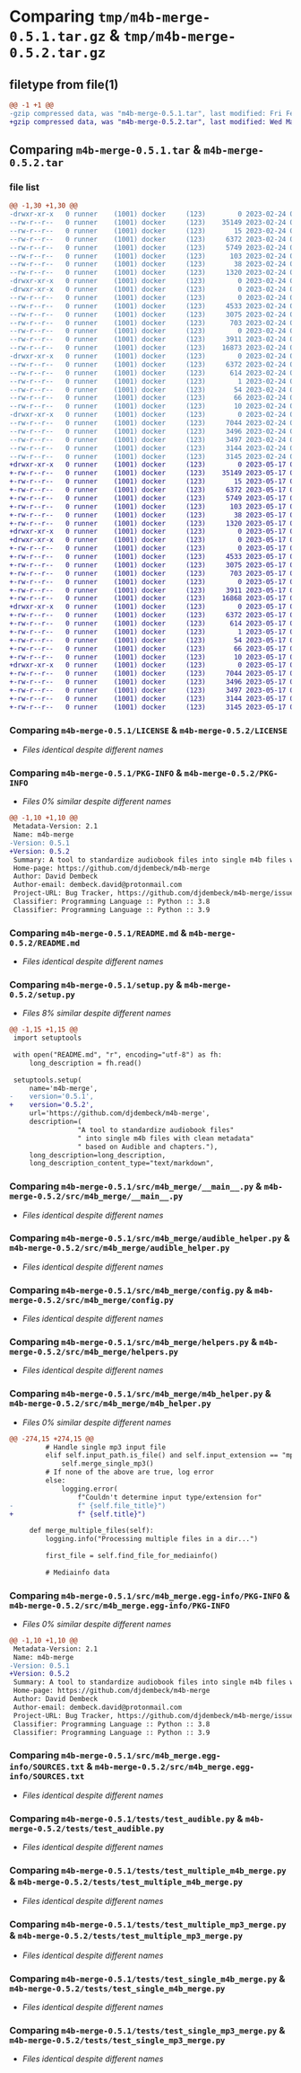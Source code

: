 # Comparing `tmp/m4b-merge-0.5.1.tar.gz` & `tmp/m4b-merge-0.5.2.tar.gz`

## filetype from file(1)

```diff
@@ -1 +1 @@
-gzip compressed data, was "m4b-merge-0.5.1.tar", last modified: Fri Feb 24 01:27:35 2023, max compression
+gzip compressed data, was "m4b-merge-0.5.2.tar", last modified: Wed May 17 06:16:39 2023, max compression
```

## Comparing `m4b-merge-0.5.1.tar` & `m4b-merge-0.5.2.tar`

### file list

```diff
@@ -1,30 +1,30 @@
-drwxr-xr-x   0 runner    (1001) docker     (123)        0 2023-02-24 01:27:35.600168 m4b-merge-0.5.1/
--rw-r--r--   0 runner    (1001) docker     (123)    35149 2023-02-24 01:27:25.000000 m4b-merge-0.5.1/LICENSE
--rw-r--r--   0 runner    (1001) docker     (123)       15 2023-02-24 01:27:25.000000 m4b-merge-0.5.1/MANIFEST.in
--rw-r--r--   0 runner    (1001) docker     (123)     6372 2023-02-24 01:27:35.600168 m4b-merge-0.5.1/PKG-INFO
--rw-r--r--   0 runner    (1001) docker     (123)     5749 2023-02-24 01:27:25.000000 m4b-merge-0.5.1/README.md
--rw-r--r--   0 runner    (1001) docker     (123)      103 2023-02-24 01:27:25.000000 m4b-merge-0.5.1/pyproject.toml
--rw-r--r--   0 runner    (1001) docker     (123)       38 2023-02-24 01:27:35.600168 m4b-merge-0.5.1/setup.cfg
--rw-r--r--   0 runner    (1001) docker     (123)     1320 2023-02-24 01:27:25.000000 m4b-merge-0.5.1/setup.py
-drwxr-xr-x   0 runner    (1001) docker     (123)        0 2023-02-24 01:27:35.592168 m4b-merge-0.5.1/src/
-drwxr-xr-x   0 runner    (1001) docker     (123)        0 2023-02-24 01:27:35.596168 m4b-merge-0.5.1/src/m4b_merge/
--rw-r--r--   0 runner    (1001) docker     (123)        0 2023-02-24 01:27:25.000000 m4b-merge-0.5.1/src/m4b_merge/__init__.py
--rw-r--r--   0 runner    (1001) docker     (123)     4533 2023-02-24 01:27:25.000000 m4b-merge-0.5.1/src/m4b_merge/__main__.py
--rw-r--r--   0 runner    (1001) docker     (123)     3075 2023-02-24 01:27:25.000000 m4b-merge-0.5.1/src/m4b_merge/audible_helper.py
--rw-r--r--   0 runner    (1001) docker     (123)      703 2023-02-24 01:27:25.000000 m4b-merge-0.5.1/src/m4b_merge/config.py
--rw-r--r--   0 runner    (1001) docker     (123)        0 2023-02-24 01:27:25.000000 m4b-merge-0.5.1/src/m4b_merge/conftest.py
--rw-r--r--   0 runner    (1001) docker     (123)     3911 2023-02-24 01:27:25.000000 m4b-merge-0.5.1/src/m4b_merge/helpers.py
--rw-r--r--   0 runner    (1001) docker     (123)    16873 2023-02-24 01:27:25.000000 m4b-merge-0.5.1/src/m4b_merge/m4b_helper.py
-drwxr-xr-x   0 runner    (1001) docker     (123)        0 2023-02-24 01:27:35.596168 m4b-merge-0.5.1/src/m4b_merge.egg-info/
--rw-r--r--   0 runner    (1001) docker     (123)     6372 2023-02-24 01:27:35.000000 m4b-merge-0.5.1/src/m4b_merge.egg-info/PKG-INFO
--rw-r--r--   0 runner    (1001) docker     (123)      614 2023-02-24 01:27:35.000000 m4b-merge-0.5.1/src/m4b_merge.egg-info/SOURCES.txt
--rw-r--r--   0 runner    (1001) docker     (123)        1 2023-02-24 01:27:35.000000 m4b-merge-0.5.1/src/m4b_merge.egg-info/dependency_links.txt
--rw-r--r--   0 runner    (1001) docker     (123)       54 2023-02-24 01:27:35.000000 m4b-merge-0.5.1/src/m4b_merge.egg-info/entry_points.txt
--rw-r--r--   0 runner    (1001) docker     (123)       66 2023-02-24 01:27:35.000000 m4b-merge-0.5.1/src/m4b_merge.egg-info/requires.txt
--rw-r--r--   0 runner    (1001) docker     (123)       10 2023-02-24 01:27:35.000000 m4b-merge-0.5.1/src/m4b_merge.egg-info/top_level.txt
-drwxr-xr-x   0 runner    (1001) docker     (123)        0 2023-02-24 01:27:35.600168 m4b-merge-0.5.1/tests/
--rw-r--r--   0 runner    (1001) docker     (123)     7044 2023-02-24 01:27:25.000000 m4b-merge-0.5.1/tests/test_audible.py
--rw-r--r--   0 runner    (1001) docker     (123)     3496 2023-02-24 01:27:25.000000 m4b-merge-0.5.1/tests/test_multiple_m4b_merge.py
--rw-r--r--   0 runner    (1001) docker     (123)     3497 2023-02-24 01:27:25.000000 m4b-merge-0.5.1/tests/test_multiple_mp3_merge.py
--rw-r--r--   0 runner    (1001) docker     (123)     3144 2023-02-24 01:27:25.000000 m4b-merge-0.5.1/tests/test_single_m4b_merge.py
--rw-r--r--   0 runner    (1001) docker     (123)     3145 2023-02-24 01:27:25.000000 m4b-merge-0.5.1/tests/test_single_mp3_merge.py
+drwxr-xr-x   0 runner    (1001) docker     (123)        0 2023-05-17 06:16:39.197312 m4b-merge-0.5.2/
+-rw-r--r--   0 runner    (1001) docker     (123)    35149 2023-05-17 06:16:28.000000 m4b-merge-0.5.2/LICENSE
+-rw-r--r--   0 runner    (1001) docker     (123)       15 2023-05-17 06:16:28.000000 m4b-merge-0.5.2/MANIFEST.in
+-rw-r--r--   0 runner    (1001) docker     (123)     6372 2023-05-17 06:16:39.197312 m4b-merge-0.5.2/PKG-INFO
+-rw-r--r--   0 runner    (1001) docker     (123)     5749 2023-05-17 06:16:28.000000 m4b-merge-0.5.2/README.md
+-rw-r--r--   0 runner    (1001) docker     (123)      103 2023-05-17 06:16:28.000000 m4b-merge-0.5.2/pyproject.toml
+-rw-r--r--   0 runner    (1001) docker     (123)       38 2023-05-17 06:16:39.197312 m4b-merge-0.5.2/setup.cfg
+-rw-r--r--   0 runner    (1001) docker     (123)     1320 2023-05-17 06:16:28.000000 m4b-merge-0.5.2/setup.py
+drwxr-xr-x   0 runner    (1001) docker     (123)        0 2023-05-17 06:16:39.193312 m4b-merge-0.5.2/src/
+drwxr-xr-x   0 runner    (1001) docker     (123)        0 2023-05-17 06:16:39.193312 m4b-merge-0.5.2/src/m4b_merge/
+-rw-r--r--   0 runner    (1001) docker     (123)        0 2023-05-17 06:16:28.000000 m4b-merge-0.5.2/src/m4b_merge/__init__.py
+-rw-r--r--   0 runner    (1001) docker     (123)     4533 2023-05-17 06:16:28.000000 m4b-merge-0.5.2/src/m4b_merge/__main__.py
+-rw-r--r--   0 runner    (1001) docker     (123)     3075 2023-05-17 06:16:28.000000 m4b-merge-0.5.2/src/m4b_merge/audible_helper.py
+-rw-r--r--   0 runner    (1001) docker     (123)      703 2023-05-17 06:16:28.000000 m4b-merge-0.5.2/src/m4b_merge/config.py
+-rw-r--r--   0 runner    (1001) docker     (123)        0 2023-05-17 06:16:28.000000 m4b-merge-0.5.2/src/m4b_merge/conftest.py
+-rw-r--r--   0 runner    (1001) docker     (123)     3911 2023-05-17 06:16:28.000000 m4b-merge-0.5.2/src/m4b_merge/helpers.py
+-rw-r--r--   0 runner    (1001) docker     (123)    16868 2023-05-17 06:16:28.000000 m4b-merge-0.5.2/src/m4b_merge/m4b_helper.py
+drwxr-xr-x   0 runner    (1001) docker     (123)        0 2023-05-17 06:16:39.197312 m4b-merge-0.5.2/src/m4b_merge.egg-info/
+-rw-r--r--   0 runner    (1001) docker     (123)     6372 2023-05-17 06:16:39.000000 m4b-merge-0.5.2/src/m4b_merge.egg-info/PKG-INFO
+-rw-r--r--   0 runner    (1001) docker     (123)      614 2023-05-17 06:16:39.000000 m4b-merge-0.5.2/src/m4b_merge.egg-info/SOURCES.txt
+-rw-r--r--   0 runner    (1001) docker     (123)        1 2023-05-17 06:16:39.000000 m4b-merge-0.5.2/src/m4b_merge.egg-info/dependency_links.txt
+-rw-r--r--   0 runner    (1001) docker     (123)       54 2023-05-17 06:16:39.000000 m4b-merge-0.5.2/src/m4b_merge.egg-info/entry_points.txt
+-rw-r--r--   0 runner    (1001) docker     (123)       66 2023-05-17 06:16:39.000000 m4b-merge-0.5.2/src/m4b_merge.egg-info/requires.txt
+-rw-r--r--   0 runner    (1001) docker     (123)       10 2023-05-17 06:16:39.000000 m4b-merge-0.5.2/src/m4b_merge.egg-info/top_level.txt
+drwxr-xr-x   0 runner    (1001) docker     (123)        0 2023-05-17 06:16:39.197312 m4b-merge-0.5.2/tests/
+-rw-r--r--   0 runner    (1001) docker     (123)     7044 2023-05-17 06:16:28.000000 m4b-merge-0.5.2/tests/test_audible.py
+-rw-r--r--   0 runner    (1001) docker     (123)     3496 2023-05-17 06:16:28.000000 m4b-merge-0.5.2/tests/test_multiple_m4b_merge.py
+-rw-r--r--   0 runner    (1001) docker     (123)     3497 2023-05-17 06:16:28.000000 m4b-merge-0.5.2/tests/test_multiple_mp3_merge.py
+-rw-r--r--   0 runner    (1001) docker     (123)     3144 2023-05-17 06:16:28.000000 m4b-merge-0.5.2/tests/test_single_m4b_merge.py
+-rw-r--r--   0 runner    (1001) docker     (123)     3145 2023-05-17 06:16:28.000000 m4b-merge-0.5.2/tests/test_single_mp3_merge.py
```

### Comparing `m4b-merge-0.5.1/LICENSE` & `m4b-merge-0.5.2/LICENSE`

 * *Files identical despite different names*

### Comparing `m4b-merge-0.5.1/PKG-INFO` & `m4b-merge-0.5.2/PKG-INFO`

 * *Files 0% similar despite different names*

```diff
@@ -1,10 +1,10 @@
 Metadata-Version: 2.1
 Name: m4b-merge
-Version: 0.5.1
+Version: 0.5.2
 Summary: A tool to standardize audiobook files into single m4b files with clean metadata based on Audible and chapters.
 Home-page: https://github.com/djdembeck/m4b-merge
 Author: David Dembeck
 Author-email: dembeck.david@protonmail.com
 Project-URL: Bug Tracker, https://github.com/djdembeck/m4b-merge/issues
 Classifier: Programming Language :: Python :: 3.8
 Classifier: Programming Language :: Python :: 3.9
```

### Comparing `m4b-merge-0.5.1/README.md` & `m4b-merge-0.5.2/README.md`

 * *Files identical despite different names*

### Comparing `m4b-merge-0.5.1/setup.py` & `m4b-merge-0.5.2/setup.py`

 * *Files 8% similar despite different names*

```diff
@@ -1,15 +1,15 @@
 import setuptools
 
 with open("README.md", "r", encoding="utf-8") as fh:
     long_description = fh.read()
 
 setuptools.setup(
     name='m4b-merge',
-    version='0.5.1',
+    version='0.5.2',
     url='https://github.com/djdembeck/m4b-merge',
     description=(
                 "A tool to standardize audiobook files"
                 " into single m4b files with clean metadata"
                 " based on Audible and chapters."),
     long_description=long_description,
     long_description_content_type="text/markdown",
```

### Comparing `m4b-merge-0.5.1/src/m4b_merge/__main__.py` & `m4b-merge-0.5.2/src/m4b_merge/__main__.py`

 * *Files identical despite different names*

### Comparing `m4b-merge-0.5.1/src/m4b_merge/audible_helper.py` & `m4b-merge-0.5.2/src/m4b_merge/audible_helper.py`

 * *Files identical despite different names*

### Comparing `m4b-merge-0.5.1/src/m4b_merge/config.py` & `m4b-merge-0.5.2/src/m4b_merge/config.py`

 * *Files identical despite different names*

### Comparing `m4b-merge-0.5.1/src/m4b_merge/helpers.py` & `m4b-merge-0.5.2/src/m4b_merge/helpers.py`

 * *Files identical despite different names*

### Comparing `m4b-merge-0.5.1/src/m4b_merge/m4b_helper.py` & `m4b-merge-0.5.2/src/m4b_merge/m4b_helper.py`

 * *Files 0% similar despite different names*

```diff
@@ -274,15 +274,15 @@
         # Handle single mp3 input file
         elif self.input_path.is_file() and self.input_extension == "mp3":
             self.merge_single_mp3()
         # If none of the above are true, log error
         else:
             logging.error(
                 f"Couldn't determine input type/extension for"
-                f" {self.file_title}")
+                f" {self.title}")
 
     def merge_multiple_files(self):
         logging.info("Processing multiple files in a dir...")
 
         first_file = self.find_file_for_mediainfo()
 
         # Mediainfo data
```

### Comparing `m4b-merge-0.5.1/src/m4b_merge.egg-info/PKG-INFO` & `m4b-merge-0.5.2/src/m4b_merge.egg-info/PKG-INFO`

 * *Files 0% similar despite different names*

```diff
@@ -1,10 +1,10 @@
 Metadata-Version: 2.1
 Name: m4b-merge
-Version: 0.5.1
+Version: 0.5.2
 Summary: A tool to standardize audiobook files into single m4b files with clean metadata based on Audible and chapters.
 Home-page: https://github.com/djdembeck/m4b-merge
 Author: David Dembeck
 Author-email: dembeck.david@protonmail.com
 Project-URL: Bug Tracker, https://github.com/djdembeck/m4b-merge/issues
 Classifier: Programming Language :: Python :: 3.8
 Classifier: Programming Language :: Python :: 3.9
```

### Comparing `m4b-merge-0.5.1/src/m4b_merge.egg-info/SOURCES.txt` & `m4b-merge-0.5.2/src/m4b_merge.egg-info/SOURCES.txt`

 * *Files identical despite different names*

### Comparing `m4b-merge-0.5.1/tests/test_audible.py` & `m4b-merge-0.5.2/tests/test_audible.py`

 * *Files identical despite different names*

### Comparing `m4b-merge-0.5.1/tests/test_multiple_m4b_merge.py` & `m4b-merge-0.5.2/tests/test_multiple_m4b_merge.py`

 * *Files identical despite different names*

### Comparing `m4b-merge-0.5.1/tests/test_multiple_mp3_merge.py` & `m4b-merge-0.5.2/tests/test_multiple_mp3_merge.py`

 * *Files identical despite different names*

### Comparing `m4b-merge-0.5.1/tests/test_single_m4b_merge.py` & `m4b-merge-0.5.2/tests/test_single_m4b_merge.py`

 * *Files identical despite different names*

### Comparing `m4b-merge-0.5.1/tests/test_single_mp3_merge.py` & `m4b-merge-0.5.2/tests/test_single_mp3_merge.py`

 * *Files identical despite different names*

